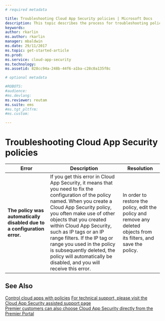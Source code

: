 ```yaml
---
# required metadata

title: Troubleshooting Cloud App Security policies | Microsoft Docs
description: This topic describes the process for troubleshooting policy creation in Cloud App Security.
keywords:
author: rkarlin
ms.author: rkarlin
manager: mbaldwin
ms.date: 29/11/2017
ms.topic: get-started-article
ms.prod:
ms.service: cloud-app-security
ms.technology:
ms.assetid: 828cc94a-248b-44f6-a1ba-c28c0a135f8c

# optional metadata

#ROBOTS:
#audience:
#ms.devlang:
ms.reviewer: reutam
ms.suite: ems
#ms.tgt_pltfrm:
#ms.custom:

---
```


# Troubleshooting Cloud App Security policies

|Error|Description|Resolution|
|----|----|----|
| **The policy <policy name> was automatically disabled due to a configuration error.**|If you get this error in Cloud App Security, it means that you need to fix the configuration of the policy named. When you create a Cloud App Security policy, you often make use of other objects that you created within Cloud App Security, such as IP tags or an IP range filters. If the IP tag or range you used in the policy is subsequently deleted, the policy will automatically be disabled, and you will receive this error. |In order to restore the policy, edit the policy and remove any deleted objects from its filters, and save the policy.|



## See Also
[Control cloud apps with policies](control-cloud-apps-with-policies.md)
[For technical support, please visit the Cloud App Security assisted support
page](http://support.microsoft.com/oas/default.aspx?prid=16031)  
[Premier customers can also choose Cloud App Security directly from the Premier
Portal](https://premier.microsoft.com/)


